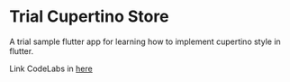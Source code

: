 # Trial Cupertino Store

A trial sample flutter app for learning how to implement cupertino style in flutter.

Link CodeLabs in [here](https://codelabs.developers.google.com/codelabs/flutter-cupertino?hl=en&continue=https%3A%2F%2Fcodelabs.developers.google.com%2F%3Fcat%3Dfirebase)
